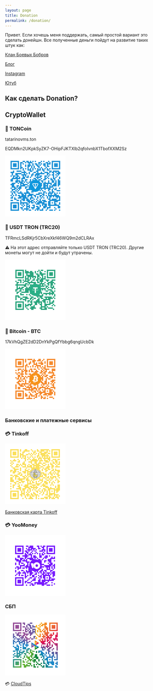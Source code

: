 ```yaml
---
layout: page
title: Donation
permalink: /donation/
---
```

Привет.
Если хочешь меня поддержать, самый простой вариант это сделать донейшн. Все полученные деньги пойдут на развитие таких штук как:

[Клан Боевых Бобров](https://t.me/beaverclan)

[Блог](https://blog.tatarinovms.ru)

[Instagram](http://instagram.com/tatarinovms)

[Ютуб](https://www.youtube.com/channel/UCBRwhdCwQRdgYz2zXadNXEg)

## Как сделать Donation?

## CryptoWallet

### 💎 TONCoin 

tatarinovms.ton

EQDMkn2UKpkSyZK7-OHipFJKTXlb2qfoIvnbX1TbofXXM2Sz

![](https://raw.githubusercontent.com/tatarinovms/tatarinovms.github.io/master/images/donation/TonCoin.png)

### 💎 USDT TRON (TRC20) 

TFRmcLSdRKjr5CbXreXkf46WQ9m2dCLRAx

⚠️ На этот адрес отправляйте только USDT TRON (TRC20). Другие монеты могут не дойти и будут утрачены.

![](https://raw.githubusercontent.com/tatarinovms/tatarinovms.github.io/master/images/donation/USDTCoin.png)

### 💎 Bitcoin - BTC 

17kVhQgZE2dD2DnYkPgQfYbbg6qngUcbDk

![](https://raw.githubusercontent.com/tatarinovms/tatarinovms.github.io/master/images/donation/BTCCoin.png)

### Банковские и платежные сервисы

### 💳 Tinkoff 

![](https://raw.githubusercontent.com/tatarinovms/tatarinovms.github.io/master/images/donation/TKSCard.png)

[Банковская карта Tinkoff](https://www.tinkoff.ru/rm/tatarinov.maksim1/7PGUE43434/)

### 💳 YooMoney

![](https://raw.githubusercontent.com/tatarinovms/tatarinovms.github.io/master/images/donation/YooMoneyCard.png)

### СБП 

![](https://raw.githubusercontent.com/tatarinovms/tatarinovms.github.io/master/images/donation/SBP.png)

💳 [CloudTips](https://pay.cloudtips.ru/p/fdd4b52c)

